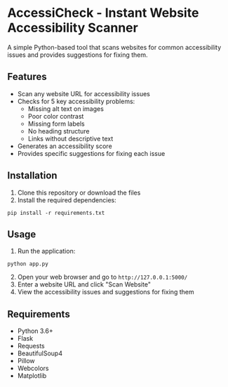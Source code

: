 # AccessiCheck - Instant Website Accessibility Scanner

A simple Python-based tool that scans websites for common accessibility issues and provides suggestions for fixing them.

## Features

- Scan any website URL for accessibility issues
- Checks for 5 key accessibility problems:
  - Missing alt text on images
  - Poor color contrast
  - Missing form labels
  - No heading structure
  - Links without descriptive text
- Generates an accessibility score
- Provides specific suggestions for fixing each issue

## Installation

1. Clone this repository or download the files
2. Install the required dependencies:

```
pip install -r requirements.txt
```

## Usage

1. Run the application:

```
python app.py
```

2. Open your web browser and go to `http://127.0.0.1:5000/`
3. Enter a website URL and click "Scan Website"
4. View the accessibility issues and suggestions for fixing them

## Requirements

- Python 3.6+
- Flask
- Requests
- BeautifulSoup4
- Pillow
- Webcolors
- Matplotlib
